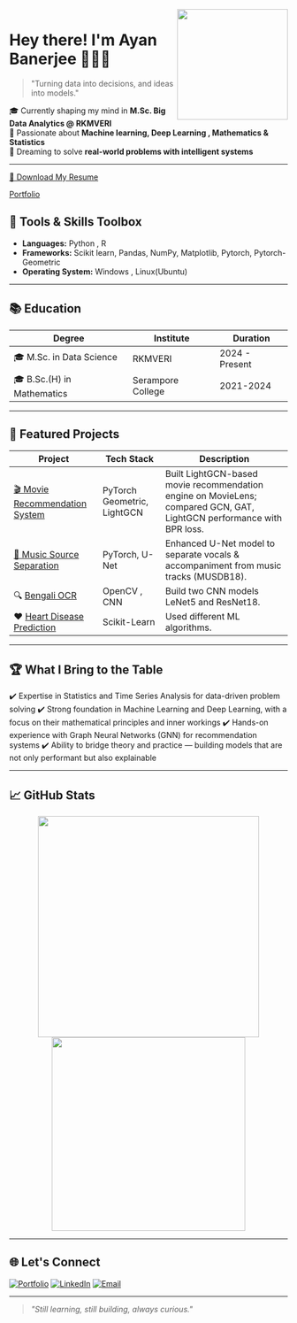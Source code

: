 

<img align="right" width="200" src="https://raw.githubusercontent.com/AyanBanerjee29/AyanBanerjee29/main/assets/profile.gif" />

# Hey there! I'm Ayan Banerjee 👨🏻‍💻  

> "Turning data into decisions, and ideas into models."

🎓 Currently shaping my mind in **M.Sc. Big Data Analytics @ RKMVERI**  
🚀 Passionate about **Machine learning, Deep Learning , Mathematics & Statistics**  
🎯 Dreaming to solve **real-world problems with intelligent systems**  

---
[📄 Download My Resume](https://github.com/AyanBanerjee29/AyanBanerjee29/raw/main/AyanResume.pdf)


[Portfolio](https://github.com/AyanBanerjee29/AyanBanerjee29.github.io/)


## 🔧 Tools & Skills Toolbox


- **Languages:** Python , R  
- **Frameworks:** Scikit learn, Pandas, NumPy, Matplotlib, Pytorch, Pytorch-Geometric 
- **Operating System:** Windows , Linux(Ubuntu)

---

## 📚 Education

| Degree | Institute | Duration |
|--------|-----------|----------|
| 🎓 M.Sc. in Data Science | RKMVERI | 2024 - Present |
| 🎓 B.Sc.(H) in Mathematics | Serampore College | 2021-2024|



---

## 🚀 Featured Projects

| Project | Tech Stack | Description |
|---------|------------|-------------|
| [🎬 Movie Recommendation System](https://github.com/AyanBanerjee29/Movie_Recommendation_System) | PyTorch Geometric, LightGCN | Built LightGCN-based movie recommendation engine on MovieLens; compared GCN, GAT, LightGCN performance with BPR loss. |
| [🎵 Music Source Separation](https://github.com/AyanBanerjee29/Music_Segmentation) | PyTorch, U-Net | Enhanced U-Net model to separate vocals & accompaniment from music tracks (MUSDB18). |
| 🔍 [Bengali OCR](https://github.com/AyanBanerjee29/Bengali_Character_Recognition) |OpenCV , CNN | Build two CNN models LeNet5 and ResNet18. |
| ❤ [Heart Disease Prediction](https://github.com/AyanBanerjee29/Heart-Disease-Prediction-using-Machine-Learning-methods) | Scikit-Learn | Used different ML algorithms.|

---

## 🏆 What I Bring to the Table

✔️ Expertise in Statistics and Time Series Analysis for data-driven problem solving
✔️ Strong foundation in Machine Learning and Deep Learning, with a focus on their mathematical principles and inner workings
✔️ Hands-on experience with Graph Neural Networks (GNN) for recommendation systems
✔️ Ability to bridge theory and practice — building models that are not only performant but also explainable 

---

## 📈 GitHub Stats

<p align="center">
  <img src="https://github-readme-stats.vercel.app/api?username=AyanBanerjee29&show_icons=true&theme=radical" width="400"/>  
  <img src="https://github-readme-stats.vercel.app/api/top-langs/?username=AyanBanerjee29&layout=compact&theme=radical" width="350"/>
</p>

---

## 🌐 Let's Connect

[![Portfolio](https://img.shields.io/badge/Portfolio-ayanbanerjee29.github.io-9cf?style=for-the-badge)](https://ayanbanerjee29.github.io/Portfolio)
[![LinkedIn](https://img.shields.io/badge/LinkedIn-Connect-blue?style=for-the-badge&logo=linkedin)](https://www.linkedin.com/in/ayan-banerjee-b8234b321/)
[![Email](https://img.shields.io/badge/Email-ayan292004banerjee@gmail.com-red?style=for-the-badge&logo=gmail)](mailto:ayan292004banerjee@gmail.com)

---

> *"Still learning, still building, always curious."*

